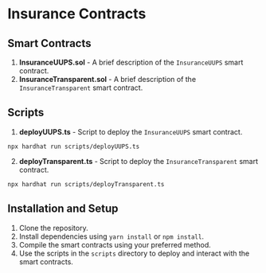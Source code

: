 # Insurance Contracts

## Smart Contracts

1. **InsuranceUUPS.sol** - A brief description of the `InsuranceUUPS` smart contract.
2. **InsuranceTransparent.sol** - A brief description of the `InsuranceTransparent` smart contract.

## Scripts

1. **deployUUPS.ts** - Script to deploy the `InsuranceUUPS` smart contract.

```
npx hardhat run scripts/deployUUPS.ts
```

2. **deployTransparent.ts** - Script to deploy the `InsuranceTransparent` smart contract.

```
npx hardhat run scripts/deployTransparent.ts
```

## Installation and Setup

1. Clone the repository.
2. Install dependencies using `yarn install` or `npm install`.
3. Compile the smart contracts using your preferred method.
4. Use the scripts in the `scripts` directory to deploy and interact with the smart contracts.
